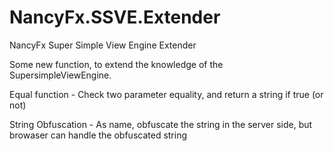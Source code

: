 # NancyFx.SSVE.Extender
NancyFx Super Simple View Engine Extender

Some new function, to extend the knowledge of the SupersimpleViewEngine. 

Equal function - Check two parameter equality, and return a string if true (or not)

String Obfuscation - As name, obfuscate the string in the server side, but browaser can handle the obfuscated string